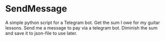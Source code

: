 # SendMessage
A simple python script for a Telegram bot.
Get the sum I owe for my guitar lessons.
Send me a message to pay via a telegram bot.
Diminish the sum and save it to json-file to use later.
